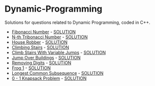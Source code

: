 # Dynamic-Programming
Solutions for questions related to Dynamic Programming, coded in C++. <br/>
* [Fibonacci Number](https://leetcode.com/problems/fibonacci-number/) - [SOLUTION](https://github.com/unnati109c/Dynamic-Programming/blob/main/1.%20Fibonacci%20Number%20(leetcode).cpp)
* [N-th Tribonacci Number](https://leetcode.com/problems/n-th-tribonacci-number/) - [SOLUTION](https://github.com/unnati109c/Dynamic-Programming/blob/main/4.%20N-th%20Tribonacci%20Number%20(leetcode).cpp)
* [House Robber](https://leetcode.com/problems/house-robber/) - [SOLUTION](https://github.com/unnati109c/Dynamic-Programming/blob/main/2.%20House%20Robber%20(leetcode).cpp)
* [Climbing Stairs](https://leetcode.com/problems/climbing-stairs/) - [SOLUTION](https://github.com/unnati109c/Dynamic-Programming/blob/main/5.%20Climbing%20Stairs%20(leetcode).cpp)
* [Climb Stairs With Variable Jumps](https://www.pepcoding.com/resources/online-java-foundation/dynamic-programming-and-greedy/climb-stairs-with-variable-jumps-official/ojquestion) - [SOLUTION](https://github.com/unnati109c/Dynamic-Programming/blob/main/6.%20Climb%20Stairs%20With%20Variable%20Jumps%20(Pepcoding).cpp)
* [Jump Over Buildings](https://github.com/unnati109c/Dynamic-Programming/blob/main/Jump%20Over%20Buildings) - [SOLUTION](https://github.com/unnati109c/Dynamic-Programming/blob/main/7.%20Jump%20Over%20Buildings%20(Codechef).cpp)
* [Removing Digits](https://cses.fi/problemset/task/1637/) - [SOLUTION](https://github.com/unnati109c/Dynamic-Programming/blob/main/8.%20Removing%20Digits%20(cses).cpp)
* [Frog 1](https://atcoder.jp/contests/dp/tasks/dp_a) - [SOLUTION](https://github.com/unnati109c/Dynamic-Programming/blob/main/9.%20Frog%201%20(AtCoder).cpp)
* [Longest Common Subsequence](https://leetcode.com/problems/longest-common-subsequence/) - [SOLUTION](https://github.com/unnati109c/Dynamic-Programming/blob/main/10.%20Longest%20Common%20Subsequence%20(leetcode).cpp)
* [0 - 1 Knapsack Problem](https://practice.geeksforgeeks.org/problems/0-1-knapsack-problem0945/1) - [SOLUTION](https://github.com/unnati109c/Dynamic-Programming/blob/main/11.%200%20-%201%20Knapsack%20Problem%20(gfg).cpp)
